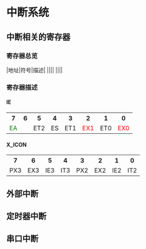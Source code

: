 # 中断系统

## 中断相关的寄存器

### 寄存器总览

|地址|符号|描述|
||||
||||

### 寄存器描述

#### IE

<table>
    <tr align="center">
        <th>7</th><th>6</th><th>5</th><th>4</th><th>3</th><th>2</th><th>1</th><th>0</th>
    </tr>
    <tr align="center">
        <td style="color:green">EA</td><td></td><td>ET2</td><td>ES</td><td>ET1</td><td style="color:red">EX1</td><td>ET0</td><td style="color:red">EX0</td>
    </tr>
</table>

#### X_ICON

<table>
    <tr align="center">
        <th>7</th><th>6</th><th>5</th><th>4</th><th>3</th><th>2</th><th>1</th><th>0</th>
    </tr>
    <tr align="center">
        <td>PX3</td><td>EX3</td><td>IE3</td><td>IT3</td><td>PX2</td><td>EX2</td><td>IE2</td><td>IT2</td>
    </tr>
</table>

## 外部中断

## 定时器中断

## 串口中断

